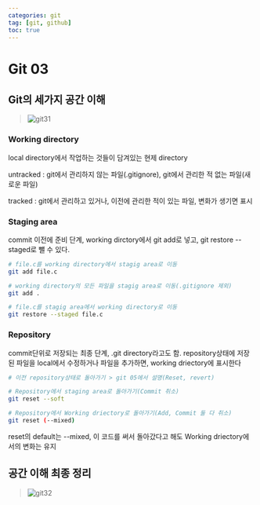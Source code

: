 ```yaml
---
categories: git
tag: [git, github]
toc: true
---
```


# Git 03



## Git의 세가지 공간 이해

> ![git31](https://user-images.githubusercontent.com/90018287/156185271-5d1c498c-03a6-4b48-95e2-ae59e5ad460a.jpg)

### Working directory

local directory에서 작업하는 것들이 담겨있는 현제 directory

untracked : git에서 관리하지 않는 파일(.gitignore), git에서 관리한 적 없는 파일(새로운 파일)

tracked : git에서 관리하고 있거나, 이전에 관리한 적이 있는 파일, 변화가 생기면 표시



### Staging area

commit 이전에 준비 단계, working dirctory에서 git add로 넣고, git restore --staged로 뺄 수 있다.	

```bash
# file.c를 working directory에서 stagig area로 이동
git add file.c
```

```bash
# working directory의 모든 파일을 stagig area로 이동(.gitignore 제외)
git add .
```

```bash
# file.c를 stagig area에서 working directory로 이동
git restore --staged file.c
```



### Repository

commit단위로 저장되는 최종 단계, .git directory라고도 함. repository상태에 저장된 파일을 local에서 수정하거나 파일을 추가하면, working driectory에 표시한다

```bash
# 이전 repository상태로 돌아가기 > git 05에서 설명(Reset, revert)
```

```bash
# Repository에서 staging area로 돌아가기(Commit 취소)
git reset --soft
```

```bash
# Repository에서 Working driectory로 돌아가기(Add, Commit 둘 다 취소)
git reset (--mixed)
```

reset의 default는  --mixed, 이 코드를 써서 돌아갔다고 해도 Working driectory에서의 변화는 유지



## 공간 이해 최종 정리

> ![git32](https://user-images.githubusercontent.com/90018287/156185355-5af3c7ec-8522-4ccf-aba3-12b5fe97a0d4.png)
